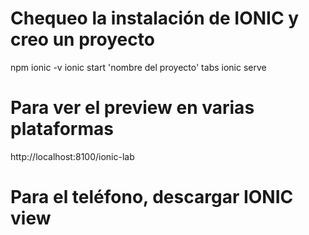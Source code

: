 # Chequeo la instalación de IONIC y creo un proyecto

npm ionic -v
ionic start 'nombre del proyecto' tabs
ionic serve

# Para ver el preview en varias plataformas

http://localhost:8100/ionic-lab

# Para el teléfono, descargar IONIC view